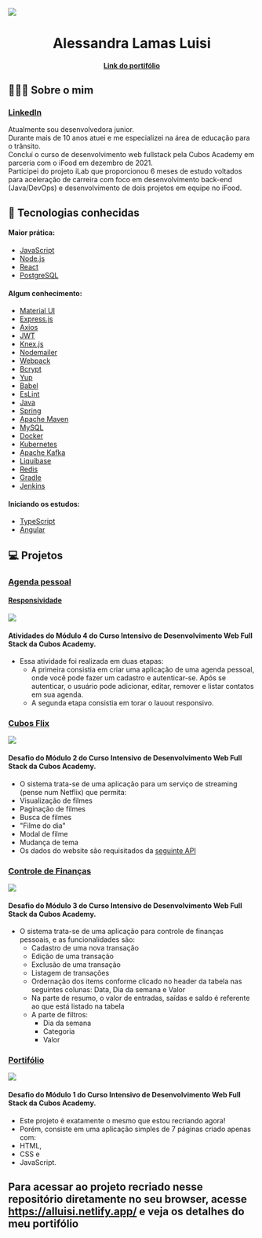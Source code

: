 ![](https://uploaddeimagens.com.br/images/003/959/862/full/Sobre.png?1658964810)

<h1 align="center">
  Alessandra Lamas Luisi
</h1>
<h4 align="center">
  <a href="https://alluisi.netlify.app/">Link do portifólio</a>
</h4>

## 👩🏻‍💻 Sobre o mim

### [LinkedIn](https://www.linkedin.com/in/alessandra-lamas-luisi-64b8b438/)</br>
Atualmente sou desenvolvedora junior.
</br>
Durante mais de 10 anos atuei e me especializei na área de educação para o trânsito.
</br>
Concluí o curso de desenvolvimento web fullstack pela Cubos Academy em parceria com o iFood em dezembro de 2021.
</br>
Participei do projeto iLab que proporcionou 6 meses de estudo voltados para aceleração de carreira com foco em desenvolvimento back-end (Java/DevOps) e desenvolvimento de dois projetos em equipe no iFood.

## 🚀 Tecnologias conhecidas

#### Maior prática:
- [JavaScript](https://www.javascript.com/)
- [Node.js](https://nodejs.org/)
- [React](https://pt-br.reactjs.org/)
- [PostgreSQL](https://www.postgresql.org/)

#### Algum conhecimento:
- [Material UI](https://mui.com/pt/)
- [Express.js](https://expressjs.com/pt-br/)
- [Axios](https://axios-http.com/ptbr/docs/intro)
- [JWT](https://jwt.io/)
- [Knex.js](http://knexjs.org/)
- [Nodemailer](https://nodemailer.com/about/)
- [Webpack](https://webpack.js.org/)
- [Bcrypt](https://www.npmjs.com/package/bcrypt)
- [Yup](https://www.npmjs.com/package/yup)
- [Babel](https://babeljs.io/)
- [EsLint](https://eslint.org/)
- [Java](https://www.java.com/pt-BR/)
- [Spring](https://spring.io/)
- [Apache Maven](https://maven.apache.org/)
- [MySQL](https://www.mysql.com/)
- [Docker](https://www.docker.com/)
- [Kubernetes](https://kubernetes.io/pt-br/)
- [Apache Kafka](https://kafka.apache.org/)
- [Liquibase](https://www.liquibase.org/)
- [Redis](https://redis.io/)
- [Gradle](https://gradle.org/)
- [Jenkins](https://www.jenkins.io/)

#### Iniciando os estudos:
- [TypeScript](https://www.typescriptlang.org/)
- [Angular](https://angular.io/)

## 💻 Projetos
### [Agenda pessoal](https://github.com/alluisi/web-fullstack-cubos-academy-ifood/tree/master/modulo-04/front-end/2021-10-26-pratica/exercicios)
#### [Responsividade](https://github.com/alluisi/web-fullstack-cubos-academy-ifood/tree/master/modulo-04/front-end/2021-10-28-layouts-fluidos-e-responsivos/exercicios)
![](https://uploaddeimagens.com.br/images/003/939/500/original/responsividade.png?1657656709)
#### Atividades do Módulo 4 do Curso Intensivo de Desenvolvimento Web Full Stack da Cubos Academy.
- Essa atividade foi realizada em duas etapas:
   - A primeira consistia em criar uma aplicação de uma agenda pessoal, onde você pode fazer um cadastro e autenticar-se. Após se autenticar, o usuário pode adicionar, editar, remover e listar contatos em sua agenda.
   - A segunda etapa consistia em torar o lauout responsivo.

### [Cubos Flix](https://github.com/alluisi/desafio-modulo-2-ifood-cubos)
![](https://uploaddeimagens.com.br/images/003/939/162/original/cubosFlix.png?1657652865)
#### Desafio do Módulo 2 do Curso Intensivo de Desenvolvimento Web Full Stack da Cubos Academy.
- O sistema trata-se de uma aplicação para um serviço de streaming (pense num Netflix) que permita:
 - Visualização de filmes
 - Paginação de filmes
 - Busca de filmes
 - "Filme do dia"
 - Modal de filme
 - Mudança de tema
- Os dados do website são requisitados da [seguinte API](https://tmdb-proxy.cubos-academy.workers.dev/)

### [Controle de Finanças](https://github.com/alluisi/desafio-modulo-3-ifood-cubos)
![](https://uploaddeimagens.com.br/images/003/939/154/original/dindin.png?1657652371)
#### Desafio do Módulo 3 do Curso Intensivo de Desenvolvimento Web Full Stack da Cubos Academy.
- O sistema trata-se de uma aplicação para controle de finanças pessoais, e as funcionalidades são:
   - Cadastro de uma nova transação
   - Edição de uma transação
   - Exclusão de uma transação
   - Listagem de transações
   - Ordernação dos items conforme clicado no header da tabela nas seguintes colunas: Data, Dia da semana e Valor
   - Na parte de resumo, o valor de entradas, saídas e saldo é referente ao que está listado na tabela
   - A parte de filtros:
     - Dia da semana
     - Categoria
     - Valor

### [Portifólio](https://github.com/alluisi/desafio-frontend-modulo1-integral)
![](https://uploaddeimagens.com.br/images/003/939/561/original/portifolio.png?1657658764)
#### Desafio do Módulo 1 do Curso Intensivo de Desenvolvimento Web Full Stack da Cubos Academy.
- Este projeto é exatamente o mesmo que estou recriando agora!
- Porém, consiste em uma aplicação simples de 7 páginas criado apenas com:
 - HTML,
 - CSS e
 - JavaScript.

## Para acessar ao projeto recriado nesse repositório diretamente no seu browser, acesse https://alluisi.netlify.app/ e veja os detalhes do meu portifólio
